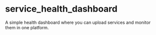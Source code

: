 # service_health_dashboard
A simple health dashboard where you can upload services and monitor them in one platform.

